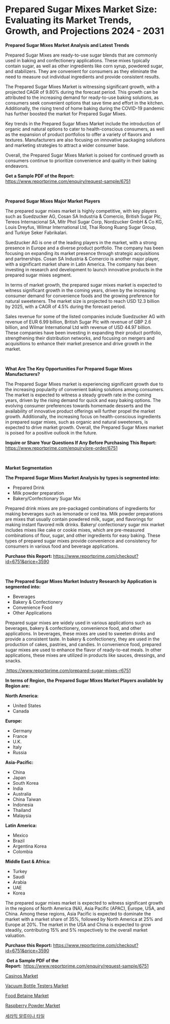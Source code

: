 <p><h1>Prepared Sugar Mixes Market Size: Evaluating its Market Trends, Growth, and Projections 2024 - 2031</h1></p><p><strong>Prepared Sugar Mixes Market Analysis and Latest Trends</strong></p>
<p><p>Prepared Sugar Mixes are ready-to-use sugar blends that are commonly used in baking and confectionery applications. These mixes typically contain sugar, as well as other ingredients like corn syrup, powdered sugar, and stabilizers. They are convenient for consumers as they eliminate the need to measure out individual ingredients and provide consistent results.</p><p>The Prepared Sugar Mixes Market is witnessing significant growth, with a projected CAGR of 9.80% during the forecast period. This growth can be attributed to the increasing demand for ready-to-use baking solutions, as consumers seek convenient options that save time and effort in the kitchen. Additionally, the rising trend of home baking during the COVID-19 pandemic has further boosted the market for Prepared Sugar Mixes.</p><p>Key trends in the Prepared Sugar Mixes Market include the introduction of organic and natural options to cater to health-conscious consumers, as well as the expansion of product portfolios to offer a variety of flavors and textures. Manufacturers are also focusing on innovative packaging solutions and marketing strategies to attract a wider consumer base.</p><p>Overall, the Prepared Sugar Mixes Market is poised for continued growth as consumers continue to prioritize convenience and quality in their baking endeavors.</p></p>
<p><strong>Get a Sample PDF of the Report:&nbsp;</strong> <a href="https://www.reportprime.com/enquiry/request-sample/6751">https://www.reportprime.com/enquiry/request-sample/6751</a></p>
<p>&nbsp;</p>
<p><strong>Prepared Sugar Mixes Major Market Players</strong></p>
<p><p>The prepared sugar mixes market is highly competitive, with key players such as Suedzucker AG, Cosan SA Industria & Comercio, British Sugar Plc, Tereos Internacional SA, Mitr Phol Sugar Corp, Nordzucker GmbH & Co KG, Louis Dreyfus, Wilmar International Ltd, Thai Roong Ruang Sugar Group, and Turkiye Seker Fabrikalari.</p><p>Suedzucker AG is one of the leading players in the market, with a strong presence in Europe and a diverse product portfolio. The company has been focusing on expanding its market presence through strategic acquisitions and partnerships. Cosan SA Industria & Comercio is another major player, with a significant market share in Latin America. The company has been investing in research and development to launch innovative products in the prepared sugar mixes segment.</p><p>In terms of market growth, the prepared sugar mixes market is expected to witness significant growth in the coming years, driven by the increasing consumer demand for convenience foods and the growing preference for natural sweeteners. The market size is projected to reach USD 12.3 billion by 2025, with a CAGR of 4.5% during the forecast period.</p><p>Sales revenue for some of the listed companies include Suedzucker AG with revenue of EUR 6.99 billion, British Sugar Plc with revenue of GBP 2.6 billion, and Wilmar International Ltd with revenue of USD 44.97 billion. These companies have been investing in expanding their product portfolio, strengthening their distribution networks, and focusing on mergers and acquisitions to enhance their market presence and drive growth in the market.</p></p>
<p>&nbsp;</p>
<p><strong>What Are The Key Opportunities For Prepared Sugar Mixes Manufacturers?</strong></p>
<p><p>The Prepared Sugar Mixes market is experiencing significant growth due to the increasing popularity of convenient baking solutions among consumers. The market is expected to witness a steady growth rate in the coming years, driven by the rising demand for quick and easy baking options. The evolving consumer preferences towards homemade desserts and the availability of innovative product offerings will further propel the market growth. Additionally, the increasing focus on health-conscious ingredients in prepared sugar mixes, such as organic and natural sweeteners, is expected to drive market growth. Overall, the Prepared Sugar Mixes market is poised for a positive outlook in the future.</p></p>
<p><strong>Inquire or Share Your Questions If Any Before Purchasing This Report:</strong> <a href="https://www.reportprime.com/enquiry/pre-order/6751">https://www.reportprime.com/enquiry/pre-order/6751</a></p>
<p>&nbsp;</p>
<p><strong>Market Segmentation</strong></p>
<p><strong>The Prepared Sugar Mixes Market Analysis by types is segmented into:</strong></p>
<p><ul><li>Prepared Drink</li><li>Milk powder preparation</li><li>Bakery/Confectionary Sugar Mix</li></ul></p>
<p><p>Prepared drink mixes are pre-packaged combinations of ingredients for making beverages such as lemonade or iced tea. Milk powder preparations are mixes that usually contain powdered milk, sugar, and flavorings for making instant flavored milk drinks. Bakery/ confectionary sugar mix market includes mixes like cake or cookie mixes, which are pre-measured combinations of flour, sugar, and other ingredients for easy baking. These types of prepared sugar mixes provide convenience and consistency for consumers in various food and beverage applications.</p></p>
<p><strong>Purchase this Report:&nbsp;</strong><a href="https://www.reportprime.com/checkout?id=6751&price=3590">https://www.reportprime.com/checkout?id=6751&price=3590</a></p>
<p>&nbsp;</p>
<p><strong>The Prepared Sugar Mixes Market Industry Research by Application is segmented into:</strong></p>
<p><ul><li>Beverages</li><li>Bakery & Confectionery</li><li>Convenience Food</li><li>Other Applications</li></ul></p>
<p><p>Prepared sugar mixes are widely used in various applications such as beverages, bakery & confectionery, convenience food, and other applications. In beverages, these mixes are used to sweeten drinks and provide a consistent taste. In bakery & confectionery, they are used in the production of cakes, pastries, and candies. In convenience food, prepared sugar mixes are used to enhance the flavor of ready-to-eat meals. In other applications, these mixes are utilized in products like sauces, dressings, and snacks.</p></p>
<p><a href="https://www.reportprime.com/prepared-sugar-mixes-r6751">&nbsp;https://www.reportprime.com/prepared-sugar-mixes-r6751</a></p>
<p><strong>In terms of Region, the Prepared Sugar Mixes Market Players available by Region are:</strong></p>
<p>
    <p> <strong> North America: </strong>
        <ul>
            <li>United States</li>
            <li>Canada</li>
        </ul>
        </p> 
    <p> <strong> Europe: </strong>
        <ul>
            <li>Germany</li>
            <li>France</li>
            <li>U.K.</li>
            <li>Italy</li>
            <li>Russia</li>
        </ul>
        </p> 
    <p> <strong> Asia-Pacific: </strong>
        <ul>
            <li>China</li>
            <li>Japan</li>
            <li>South Korea</li>
            <li>India</li>
            <li>Australia</li>
            <li>China Taiwan</li>
            <li>Indonesia</li>
            <li>Thailand</li>
            <li>Malaysia</li>
        </ul>
        </p> 
    <p> <strong> Latin America: </strong>
        <ul>
            <li>Mexico</li>
            <li>Brazil</li>
            <li>Argentina Korea</li>
            <li>Colombia</li>
        </ul>
        </p> 
    <p> <strong> Middle East & Africa: </strong>
        <ul>
            <li>Turkey</li>
            <li>Saudi</li>
            <li>Arabia</li>
            <li>UAE</li>
            <li>Korea</li>
        </ul>
    </p>
    </p>
<p><p>The prepared sugar mixes market is expected to witness significant growth in the regions of North America (NA), Asia Pacific (APAC), Europe, USA, and China. Among these regions, Asia Pacific is expected to dominate the market with a market share of 35%, followed by North America at 25% and Europe at 20%. The market in the USA and China is expected to grow steadily, contributing 15% and 5% respectively to the overall market valuation.</p></p>
<p><strong>Purchase this Report: </strong><a href="https://www.reportprime.com/checkout?id=6751&price=3590">https://www.reportprime.com/checkout?id=6751&price=3590</a></p>
<p>&nbsp;<strong>Get a Sample PDF of the Report:&nbsp;&nbsp;</strong><a href="https://www.reportprime.com/enquiry/request-sample/6751">https://www.reportprime.com/enquiry/request-sample/6751</a></p>
<p><strong></strong></p>
<p><p><a href="https://issuu.com/reportprime-2/docs/casinos-market-size-2030.pptx">Casinos Market</a></p><p><a href="https://medium.com/@brennakessler/deep-dive-into-the-vacuum-bottle-testers-market-itstrends-market-segmentation-and-competitive-2ddd95a96277">Vacuum Bottle Testers Market</a></p><p><a href="https://github.com/RickHolmes3/Market-Research-Report-List-5/blob/main/food-betaine-market.md">Food Betaine Market</a></p><p><a href="https://github.com/Krish2023na/Market-Research-Report-List-5/blob/main/raspberry-powder-market.md">Raspberry Powder Market</a></p><p><a href="https://medium.com/@deonnorh89/2024%EB%85%84%EB%B6%80%ED%84%B0-2031%EB%85%84%EA%B9%8C%EC%A7%80-14-8-%EC%9D%98-%EC%97%B0%ED%8F%89%EA%B7%A0-%EC%84%B1%EC%9E%A5%EB%A5%A0%EB%A1%9C-%ED%99%95%EB%8C%80%EB%90%98%EB%8A%94-%EC%84%B8%EB%9D%BC%EB%AF%B9-%EC%95%8C%EB%A3%A8%EB%AF%B8%EB%82%98-%ED%83%80%EC%9D%BC-%EC%8B%9C%EC%9E%A5-%EA%B7%9C%EB%AA%A8%EC%97%90-%EB%8C%80%ED%95%9C-%ED%86%B5%EC%B0%B0%EB%A0%A5-554bd9cd05db">세라믹 알루미나 타일</a></p></p>